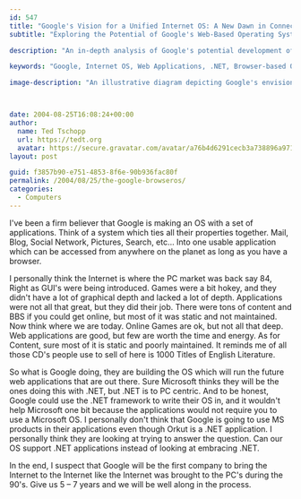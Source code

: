 ```yaml
---
id: 547
title: "Google's Vision for a Unified Internet OS: A New Dawn in Connectivity"
subtitle: "Exploring the Potential of Google's Web-Based Operating System"

description: "An in-depth analysis of Google's potential development of a web-based operating system that integrates Mail, Blog, Social Network, Pictures, Search, and more. Drawing parallels with the early PC market, this article explores how Google might shape the future of the Internet."

keywords: "Google, Internet OS, Web Applications, .NET, Browser-based OS, Future of Internet, Online Games, Mail Integration, Social Network, Search"

image-description: "An illustrative diagram depicting Google's envisioned web-based operating system, highlighting various integrated components such as Mail, Blog, Social Network, and Pictures. The interconnected nature of these services symbolizes a unified and easily accessible platform for the future of web applications."



date: 2004-08-25T16:08:24+00:00
author:
  name: Ted Tschopp
  url: https://tedt.org
  avatar: https://secure.gravatar.com/avatar/a76b4d6291cecb3a738896a971bfb903?s=512&d=mp&r=g
layout: post

guid: f3857b90-e751-4853-8f6e-90b936fac80f
permalink: /2004/08/25/the-google-browseros/
categories:
  - Computers
---
```

I've been a firm believer that Google is making an OS with a set of applications. Think of a system which ties all their properties together. Mail, Blog, Social Network, Pictures, Search, etc&#8230; Into one usable application which can be accessed from anywhere on the planet as long as you have a browser.

I personally think the Internet is where the PC market was back say 84, Right as GUI's were being introduced. Games were a bit hokey, and they didn't have a lot of graphical depth and lacked a lot of depth. Applications were not all that great, but they did their job. There were tons of content and BBS if you could get online, but most of it was static and not maintained. Now think where we are today. Online Games are ok, but not all that deep. Web applications are good, but few are worth the time and energy. As for Content, sure most of it is static and poorly maintained. It reminds me of all those CD's people use to sell of here is 1000 Titles of English Literature.

So what is Google doing, they are building the OS which will run the future web applications that are out there. Sure Microsoft thinks they will be the ones doing this with .NET, but .NET is to PC centric. And to be honest, Google could use the .NET framework to write their OS in, and it wouldn't help Microsoft one bit because the applications would not require you to use a Microsoft OS. I personally don't think that Google is going to use MS products in their applications even though Orkut is a .NET application. I personally think they are looking at trying to answer the question. Can our OS support .NET applications instead of looking at embracing .NET.

In the end, I suspect that Google will be the first company to bring the Internet to the Internet like the Internet was brought to the PC's during the 90's. Give us 5 – 7 years and we will be well along in the process.
